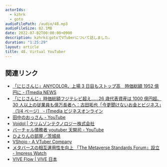 ```yaml
---
actorIds:
  - kzhrk
  - goto
audioFilePath: /audio/48.mp3
audioFileSize: 82.1MB
date: 2022-07-02T00:00:00+0900
description: kzhrkとgotoでVTuberについて話しました。
duration: "1:25:29"
layout: article
title: 48. Virtual YouTuber
---
```


<!-- prettier-ignore-start -->

## 関連リンク

- [「にじさんじ」ANYCOLOR、上場 3 日目もストップ高　時価総額 1952 億円に - ITmedia NEWS](https://www.itmedia.co.jp/news/articles/2206/10/news161.html)
- [「にじさんじ」時価総額フジテレビ超え……26 歳代表資産は 1000 億円超、30 人以上の従業員も億万長者へ：古田拓也「今更聞けないお金とビジネス」（1/4 ページ） - ITmedia ビジネスオンライン](https://www.itmedia.co.jp/business/articles/2206/17/news051.html)
- [田中のおっさん - YouTube](https://www.youtube.com/c/%E7%94%B0%E4%B8%AD%E3%81%AE%E3%81%8A%E3%81%A3%E3%81%95%E3%82%93)
- [Voidol \| クリムゾンテクノロジー株式会社](https://crimsontech.jp/apps/voidol/)
- [バーチャル債務者 youtuber 天開司 - YouTube](https://www.youtube.com/channel/UCZYyhgoV314CM14zBD6vd4A)
- [ひよりんの部屋／茨城県](https://www.pref.ibaraki.jp/bugai/koho/koho/pr/characters/hiyorin/ibarahiyori.html)
- [VShojo - A VTuber Company](https://www.vshojo.com/)
- [メタバースの相互運用性を向上 「The Metaverse Standards Forum」設立 - Impress Watch](https://www.watch.impress.co.jp/docs/news/1419164.html)
- [VIVE Flow \| VIVE 日本](https://www.vive.com/jp/product/vive-flow/overview/)
<!-- prettier-ignore-end -->

